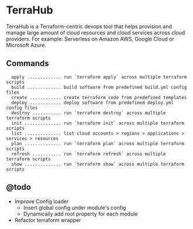 # TerraHub
TerraHub is a Terraform-centric devops tool that helps provision and manage large amount of cloud resources and cloud services across cloud providers. For example: Serverless on Amazon AWS, Google Cloud or Microsoft Azure.

## Commands

```
  apply ............. run `terraform apply` across multiple terraform scripts
  build ............. build software from predefined build.yml config files
  create ............ create terraform code from predefined templates
  deploy ............ deploy software from predefined deploy.yml config files
  destroy ........... run `terraform destroy` across multiple terraform scripts
  init .............. run `terraform init` across multiple terraform scripts
  list .............. list cloud accounts > regions > applications > services > resources
  plan .............. run `terraform plan` across multiple terraform scripts
  refresh ........... run `terraform refresh` across multiple terraform scripts
  show .............. run `terraform show` across multiple terraform scripts
```

## @todo

- Improve Config loader 
  - Insert global config under module's config
  - Dynamically add root property for each module
- Refactor terraform wrapper
